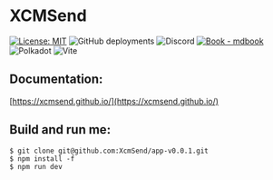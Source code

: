 # XCMSend  

[![License: MIT](https://img.shields.io/badge/License-MIT-yellow.svg)](https://opensource.org/licenses/MIT)
![GitHub deployments](https://img.shields.io/github/deployments/XcmSend/app-v0.0.1/production?logo=vercel&link=https%3A%2F%2Fapp-v0-0-1.vercel.app)
![Discord](https://img.shields.io/discord/1155878499240914944?logo=discord&link=https%3A%2F%2Fdiscord.gg%2FfJYcgrB2F)
[![Book - mdbook](https://img.shields.io/badge/Book-mdbook-orange?logo=gitbook&logoColor=white&style=flat-square)](https://xcmsend.github.io)    
![Polkadot](https://img.shields.io/badge/polkadot-E6007A?style=for-the-badge&logo=polkadot&logoColor=white)
![Vite ](https://img.shields.io/badge/Vite-B73BFE?style=for-the-badge&logo=vite&logoColor=FFD62E)

## Documentation:   
[https://xcmsend.github.io/](https://xcmsend.github.io/)  

## Build and run me:    
```
$ git clone git@github.com:XcmSend/app-v0.0.1.git  
$ npm install -f 
$ npm run dev
```
